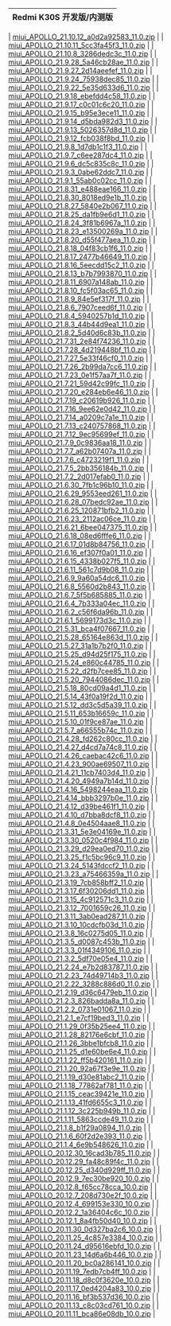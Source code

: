 | Redmi K30S  开发版/内测版    |
| ---- |

| [miui_APOLLO_21.10.12_a0d2a92583_11.0.zip](https://hugeota.d.miui.com/21.10.12/miui_APOLLO_21.10.12_a0d2a92583_11.0.zip)    |
| [miui_APOLLO_21.10.11_5cc3fa45f3_11.0.zip](https://hugeota.d.miui.com/21.10.11/miui_APOLLO_21.10.11_5cc3fa45f3_11.0.zip)    |
| [miui_APOLLO_21.10.8_3286dedc3c_11.0.zip](https://hugeota.d.miui.com/21.10.8/miui_APOLLO_21.10.8_3286dedc3c_11.0.zip)    |
| [miui_APOLLO_21.9.28_5a46cb28ae_11.0.zip](https://hugeota.d.miui.com/21.9.28/miui_APOLLO_21.9.28_5a46cb28ae_11.0.zip)    |
| [miui_APOLLO_21.9.27_2d14aeefef_11.0.zip](https://hugeota.d.miui.com/21.9.27/miui_APOLLO_21.9.27_2d14aeefef_11.0.zip)    |
| [miui_APOLLO_21.9.24_75938dec85_11.0.zip](https://hugeota.d.miui.com/21.9.24/miui_APOLLO_21.9.24_75938dec85_11.0.zip)    |
| [miui_APOLLO_21.9.22_5e35d633d6_11.0.zip](https://hugeota.d.miui.com/21.9.22/miui_APOLLO_21.9.22_5e35d633d6_11.0.zip)    |
| [miui_APOLLO_21.9.18_ebefdd4c58_11.0.zip](https://hugeota.d.miui.com/21.9.18/miui_APOLLO_21.9.18_ebefdd4c58_11.0.zip)    |
| [miui_APOLLO_21.9.17_c0c01c6c20_11.0.zip](https://hugeota.d.miui.com/21.9.17/miui_APOLLO_21.9.17_c0c01c6c20_11.0.zip)    |
| [miui_APOLLO_21.9.15_b95e3ece11_11.0.zip](https://hugeota.d.miui.com/21.9.15/miui_APOLLO_21.9.15_b95e3ece11_11.0.zip)    |
| [miui_APOLLO_21.9.14_d5bda982d3_11.0.zip](https://hugeota.d.miui.com/21.9.14/miui_APOLLO_21.9.14_d5bda982d3_11.0.zip)    |
| [miui_APOLLO_21.9.13_5026357d8d_11.0.zip](https://hugeota.d.miui.com/21.9.13/miui_APOLLO_21.9.13_5026357d8d_11.0.zip)    |
| [miui_APOLLO_21.9.12_fcb038f8bd_11.0.zip](https://hugeota.d.miui.com/21.9.12/miui_APOLLO_21.9.12_fcb038f8bd_11.0.zip)    |
| [miui_APOLLO_21.9.8_1d7db1c1f3_11.0.zip](https://hugeota.d.miui.com/21.9.8/miui_APOLLO_21.9.8_1d7db1c1f3_11.0.zip)    |
| [miui_APOLLO_21.9.7_c6ee287dc4_11.0.zip](https://hugeota.d.miui.com/21.9.7/miui_APOLLO_21.9.7_c6ee287dc4_11.0.zip)    |
| [miui_APOLLO_21.9.6_dc5c835c8c_11.0.zip](https://hugeota.d.miui.com/21.9.6/miui_APOLLO_21.9.6_dc5c835c8c_11.0.zip)    |
| [miui_APOLLO_21.9.3_0abe62ddc7_11.0.zip](https://hugeota.d.miui.com/21.9.3/miui_APOLLO_21.9.3_0abe62ddc7_11.0.zip)    |
| [miui_APOLLO_21.9.1_55ab0c02cc_11.0.zip](https://hugeota.d.miui.com/21.9.1/miui_APOLLO_21.9.1_55ab0c02cc_11.0.zip)    |
| [miui_APOLLO_21.8.31_e488eae166_11.0.zip](https://hugeota.d.miui.com/21.8.31/miui_APOLLO_21.8.31_e488eae166_11.0.zip)    |
| [miui_APOLLO_21.8.30_8018ed9e1b_11.0.zip](https://hugeota.d.miui.com/21.8.30/miui_APOLLO_21.8.30_8018ed9e1b_11.0.zip)    |
| [miui_APOLLO_21.8.27_5840e2b067_11.0.zip](https://hugeota.d.miui.com/21.8.27/miui_APOLLO_21.8.27_5840e2b067_11.0.zip)    |
| [miui_APOLLO_21.8.25_da1fb9e6d1_11.0.zip](https://hugeota.d.miui.com/21.8.25/miui_APOLLO_21.8.25_da1fb9e6d1_11.0.zip)    |
| [miui_APOLLO_21.8.24_3f81b6967a_11.0.zip](https://hugeota.d.miui.com/21.8.24/miui_APOLLO_21.8.24_3f81b6967a_11.0.zip)    |
| [miui_APOLLO_21.8.23_e13500269a_11.0.zip](https://hugeota.d.miui.com/21.8.23/miui_APOLLO_21.8.23_e13500269a_11.0.zip)    |
| [miui_APOLLO_21.8.20_d55f477aea_11.0.zip](https://hugeota.d.miui.com/21.8.20/miui_APOLLO_21.8.20_d55f477aea_11.0.zip)    |
| [miui_APOLLO_21.8.18_04f83cb1f6_11.0.zip](https://hugeota.d.miui.com/21.8.18/miui_APOLLO_21.8.18_04f83cb1f6_11.0.zip)    |
| [miui_APOLLO_21.8.17_2477b46649_11.0.zip](https://hugeota.d.miui.com/21.8.17/miui_APOLLO_21.8.17_2477b46649_11.0.zip)    |
| [miui_APOLLO_21.8.16_5eecdd15c2_11.0.zip](https://hugeota.d.miui.com/21.8.16/miui_APOLLO_21.8.16_5eecdd15c2_11.0.zip)    |
| [miui_APOLLO_21.8.13_b7b7993870_11.0.zip](https://hugeota.d.miui.com/21.8.13/miui_APOLLO_21.8.13_b7b7993870_11.0.zip)    |
| [miui_APOLLO_21.8.11_6907a148ab_11.0.zip](https://hugeota.d.miui.com/21.8.11/miui_APOLLO_21.8.11_6907a148ab_11.0.zip)    |
| [miui_APOLLO_21.8.10_fc5f03ac65_11.0.zip](https://hugeota.d.miui.com/21.8.10/miui_APOLLO_21.8.10_fc5f03ac65_11.0.zip)    |
| [miui_APOLLO_21.8.9_84e5ef317f_11.0.zip](https://hugeota.d.miui.com/21.8.9/miui_APOLLO_21.8.9_84e5ef317f_11.0.zip)    |
| [miui_APOLLO_21.8.6_7907ceed6f_11.0.zip](https://hugeota.d.miui.com/21.8.6/miui_APOLLO_21.8.6_7907ceed6f_11.0.zip)    |
| [miui_APOLLO_21.8.4_5940257b1d_11.0.zip](https://hugeota.d.miui.com/21.8.4/miui_APOLLO_21.8.4_5940257b1d_11.0.zip)    |
| [miui_APOLLO_21.8.3_44b44d9ea1_11.0.zip](https://hugeota.d.miui.com/21.8.3/miui_APOLLO_21.8.3_44b44d9ea1_11.0.zip)    |
| [miui_APOLLO_21.8.2_5d40d6c83b_11.0.zip](https://hugeota.d.miui.com/21.8.2/miui_APOLLO_21.8.2_5d40d6c83b_11.0.zip)    |
| [miui_APOLLO_21.7.31_2e84f74236_11.0.zip](https://hugeota.d.miui.com/21.7.31/miui_APOLLO_21.7.31_2e84f74236_11.0.zip)    |
| [miui_APOLLO_21.7.28_4d219448bf_11.0.zip](https://hugeota.d.miui.com/21.7.28/miui_APOLLO_21.7.28_4d219448bf_11.0.zip)    |
| [miui_APOLLO_21.7.27_5e33f46cf0_11.0.zip](https://hugeota.d.miui.com/21.7.27/miui_APOLLO_21.7.27_5e33f46cf0_11.0.zip)    |
| [miui_APOLLO_21.7.26_2b99da7cc6_11.0.zip](https://hugeota.d.miui.com/21.7.26/miui_APOLLO_21.7.26_2b99da7cc6_11.0.zip)    |
| [miui_APOLLO_21.7.23_0e1f57aa7f_11.0.zip](https://hugeota.d.miui.com/21.7.23/miui_APOLLO_21.7.23_0e1f57aa7f_11.0.zip)    |
| [miui_APOLLO_21.7.21_59d42c99fc_11.0.zip](https://hugeota.d.miui.com/21.7.21/miui_APOLLO_21.7.21_59d42c99fc_11.0.zip)    |
| [miui_APOLLO_21.7.20_e284eb6e46_11.0.zip](https://hugeota.d.miui.com/21.7.20/miui_APOLLO_21.7.20_e284eb6e46_11.0.zip)    |
| [miui_APOLLO_21.7.19_c20619b926_11.0.zip](https://hugeota.d.miui.com/21.7.19/miui_APOLLO_21.7.19_c20619b926_11.0.zip)    |
| [miui_APOLLO_21.7.16_9ee62e0d42_11.0.zip](https://hugeota.d.miui.com/21.7.16/miui_APOLLO_21.7.16_9ee62e0d42_11.0.zip)    |
| [miui_APOLLO_21.7.14_a0209c7a1e_11.0.zip](https://hugeota.d.miui.com/21.7.14/miui_APOLLO_21.7.14_a0209c7a1e_11.0.zip)    |
| [miui_APOLLO_21.7.13_c240757868_11.0.zip](https://hugeota.d.miui.com/21.7.13/miui_APOLLO_21.7.13_c240757868_11.0.zip)    |
| [miui_APOLLO_21.7.12_9ec95699ef_11.0.zip](https://hugeota.d.miui.com/21.7.12/miui_APOLLO_21.7.12_9ec95699ef_11.0.zip)    |
| [miui_APOLLO_21.7.9_0c9836aa18_11.0.zip](https://hugeota.d.miui.com/21.7.9/miui_APOLLO_21.7.9_0c9836aa18_11.0.zip)    |
| [miui_APOLLO_21.7.7_a62b07407a_11.0.zip](https://hugeota.d.miui.com/21.7.7/miui_APOLLO_21.7.7_a62b07407a_11.0.zip)    |
| [miui_APOLLO_21.7.6_c4723219f1_11.0.zip](https://hugeota.d.miui.com/21.7.6/miui_APOLLO_21.7.6_c4723219f1_11.0.zip)    |
| [miui_APOLLO_21.7.5_2bb356184b_11.0.zip](https://hugeota.d.miui.com/21.7.5/miui_APOLLO_21.7.5_2bb356184b_11.0.zip)    |
| [miui_APOLLO_21.7.2_2d017efab0_11.0.zip](https://hugeota.d.miui.com/21.7.2/miui_APOLLO_21.7.2_2d017efab0_11.0.zip)    |
| [miui_APOLLO_21.6.30_7fb1c96b10_11.0.zip](https://hugeota.d.miui.com/21.6.30/miui_APOLLO_21.6.30_7fb1c96b10_11.0.zip)    |
| [miui_APOLLO_21.6.29_9553eed261_11.0.zip](https://hugeota.d.miui.com/21.6.29/miui_APOLLO_21.6.29_9553eed261_11.0.zip)    |
| [miui_APOLLO_21.6.28_07bedc92ae_11.0.zip](https://hugeota.d.miui.com/21.6.28/miui_APOLLO_21.6.28_07bedc92ae_11.0.zip)    |
| [miui_APOLLO_21.6.25_120871bfb2_11.0.zip](https://hugeota.d.miui.com/21.6.25/miui_APOLLO_21.6.25_120871bfb2_11.0.zip)    |
| [miui_APOLLO_21.6.23_2112ac06ce_11.0.zip](https://hugeota.d.miui.com/21.6.23/miui_APOLLO_21.6.23_2112ac06ce_11.0.zip)    |
| [miui_APOLLO_21.6.21_6bee047375_11.0.zip](https://hugeota.d.miui.com/21.6.21/miui_APOLLO_21.6.21_6bee047375_11.0.zip)    |
| [miui_APOLLO_21.6.18_08ed6fffe6_11.0.zip](https://hugeota.d.miui.com/21.6.18/miui_APOLLO_21.6.18_08ed6fffe6_11.0.zip)    |
| [miui_APOLLO_21.6.17_01d8b84756_11.0.zip](https://hugeota.d.miui.com/21.6.17/miui_APOLLO_21.6.17_01d8b84756_11.0.zip)    |
| [miui_APOLLO_21.6.16_ef307f0a01_11.0.zip](https://hugeota.d.miui.com/21.6.16/miui_APOLLO_21.6.16_ef307f0a01_11.0.zip)    |
| [miui_APOLLO_21.6.15_4338b027f5_11.0.zip](https://hugeota.d.miui.com/21.6.15/miui_APOLLO_21.6.15_4338b027f5_11.0.zip)    |
| [miui_APOLLO_21.6.11_561c7d9b08_11.0.zip](https://hugeota.d.miui.com/21.6.11/miui_APOLLO_21.6.11_561c7d9b08_11.0.zip)    |
| [miui_APOLLO_21.6.9_9a60a54dc6_11.0.zip](https://hugeota.d.miui.com/21.6.9/miui_APOLLO_21.6.9_9a60a54dc6_11.0.zip)    |
| [miui_APOLLO_21.6.8_5560d2b843_11.0.zip](https://hugeota.d.miui.com/21.6.8/miui_APOLLO_21.6.8_5560d2b843_11.0.zip)    |
| [miui_APOLLO_21.6.7_5f5b685885_11.0.zip](https://hugeota.d.miui.com/21.6.7/miui_APOLLO_21.6.7_5f5b685885_11.0.zip)    |
| [miui_APOLLO_21.6.4_7b333a04ec_11.0.zip](https://hugeota.d.miui.com/21.6.4/miui_APOLLO_21.6.4_7b333a04ec_11.0.zip)    |
| [miui_APOLLO_21.6.2_c56f6da96b_11.0.zip](https://hugeota.d.miui.com/21.6.2/miui_APOLLO_21.6.2_c56f6da96b_11.0.zip)    |
| [miui_APOLLO_21.6.1_5699173d3c_11.0.zip](https://hugeota.d.miui.com/21.6.1/miui_APOLLO_21.6.1_5699173d3c_11.0.zip)    |
| [miui_APOLLO_21.5.31_bca4f07667_11.0.zip](https://hugeota.d.miui.com/21.5.31/miui_APOLLO_21.5.31_bca4f07667_11.0.zip)    |
| [miui_APOLLO_21.5.28_65164e863d_11.0.zip](https://hugeota.d.miui.com/21.5.28/miui_APOLLO_21.5.28_65164e863d_11.0.zip)    |
| [miui_APOLLO_21.5.27_31a1b7b2f0_11.0.zip](https://hugeota.d.miui.com/21.5.27/miui_APOLLO_21.5.27_31a1b7b2f0_11.0.zip)    |
| [miui_APOLLO_21.5.25_d94d25f175_11.0.zip](https://hugeota.d.miui.com/21.5.25/miui_APOLLO_21.5.25_d94d25f175_11.0.zip)    |
| [miui_APOLLO_21.5.24_e860c44785_11.0.zip](https://hugeota.d.miui.com/21.5.24/miui_APOLLO_21.5.24_e860c44785_11.0.zip)    |
| [miui_APOLLO_21.5.22_d2fb7cee85_11.0.zip](https://hugeota.d.miui.com/21.5.22/miui_APOLLO_21.5.22_d2fb7cee85_11.0.zip)    |
| [miui_APOLLO_21.5.20_7944086dec_11.0.zip](https://hugeota.d.miui.com/21.5.20/miui_APOLLO_21.5.20_7944086dec_11.0.zip)    |
| [miui_APOLLO_21.5.18_80cd09a4d1_11.0.zip](https://hugeota.d.miui.com/21.5.18/miui_APOLLO_21.5.18_80cd09a4d1_11.0.zip)    |
| [miui_APOLLO_21.5.14_43f0a19f2d_11.0.zip](https://hugeota.d.miui.com/21.5.14/miui_APOLLO_21.5.14_43f0a19f2d_11.0.zip)    |
| [miui_APOLLO_21.5.12_dd3c5d5a39_11.0.zip](https://hugeota.d.miui.com/21.5.12/miui_APOLLO_21.5.12_dd3c5d5a39_11.0.zip)    |
| [miui_APOLLO_21.5.11_653b16659c_11.0.zip](https://hugeota.d.miui.com/21.5.11/miui_APOLLO_21.5.11_653b16659c_11.0.zip)    |
| [miui_APOLLO_21.5.10_01f9ce87ae_11.0.zip](https://hugeota.d.miui.com/21.5.10/miui_APOLLO_21.5.10_01f9ce87ae_11.0.zip)    |
| [miui_APOLLO_21.5.7_a66555b74c_11.0.zip](https://hugeota.d.miui.com/21.5.7/miui_APOLLO_21.5.7_a66555b74c_11.0.zip)    |
| [miui_APOLLO_21.4.28_fd262c80cc_11.0.zip](https://hugeota.d.miui.com/21.4.28/miui_APOLLO_21.4.28_fd262c80cc_11.0.zip)    |
| [miui_APOLLO_21.4.27_d4cd7a74c8_11.0.zip](https://hugeota.d.miui.com/21.4.27/miui_APOLLO_21.4.27_d4cd7a74c8_11.0.zip)    |
| [miui_APOLLO_21.4.26_caebac42c6_11.0.zip](https://hugeota.d.miui.com/21.4.26/miui_APOLLO_21.4.26_caebac42c6_11.0.zip)    |
| [miui_APOLLO_21.4.23_900ae69507_11.0.zip](https://hugeota.d.miui.com/21.4.23/miui_APOLLO_21.4.23_900ae69507_11.0.zip)    |
| [miui_APOLLO_21.4.21_11cb7403d4_11.0.zip](https://hugeota.d.miui.com/21.4.21/miui_APOLLO_21.4.21_11cb7403d4_11.0.zip)    |
| [miui_APOLLO_21.4.20_4949a7b14d_11.0.zip](https://hugeota.d.miui.com/21.4.20/miui_APOLLO_21.4.20_4949a7b14d_11.0.zip)    |
| [miui_APOLLO_21.4.16_5498244eaa_11.0.zip](https://hugeota.d.miui.com/21.4.16/miui_APOLLO_21.4.16_5498244eaa_11.0.zip)    |
| [miui_APOLLO_21.4.14_bbb3297b0e_11.0.zip](https://hugeota.d.miui.com/21.4.14/miui_APOLLO_21.4.14_bbb3297b0e_11.0.zip)    |
| [miui_APOLLO_21.4.12_d39be461f1_11.0.zip](https://hugeota.d.miui.com/21.4.12/miui_APOLLO_21.4.12_d39be461f1_11.0.zip)    |
| [miui_APOLLO_21.4.10_d7bba8dcf8_11.0.zip](https://hugeota.d.miui.com/21.4.10/miui_APOLLO_21.4.10_d7bba8dcf8_11.0.zip)    |
| [miui_APOLLO_21.4.8_0e4504aae8_11.0.zip](https://hugeota.d.miui.com/21.4.8/miui_APOLLO_21.4.8_0e4504aae8_11.0.zip)    |
| [miui_APOLLO_21.3.31_5e3e04169e_11.0.zip](https://hugeota.d.miui.com/21.3.31/miui_APOLLO_21.3.31_5e3e04169e_11.0.zip)    |
| [miui_APOLLO_21.3.30_0520c4f984_11.0.zip](https://hugeota.d.miui.com/21.3.30/miui_APOLLO_21.3.30_0520c4f984_11.0.zip)    |
| [miui_APOLLO_21.3.29_d29ea0ed70_11.0.zip](https://hugeota.d.miui.com/21.3.29/miui_APOLLO_21.3.29_d29ea0ed70_11.0.zip)    |
| [miui_APOLLO_21.3.25_f1c5bc96c9_11.0.zip](https://hugeota.d.miui.com/21.3.25/miui_APOLLO_21.3.25_f1c5bc96c9_11.0.zip)    |
| [miui_APOLLO_21.3.24_5143fdccf2_11.0.zip](https://hugeota.d.miui.com/21.3.24/miui_APOLLO_21.3.24_5143fdccf2_11.0.zip)    |
| [miui_APOLLO_21.3.23_a75466359a_11.0.zip](https://hugeota.d.miui.com/21.3.23/miui_APOLLO_21.3.23_a75466359a_11.0.zip)    |
| [miui_APOLLO_21.3.19_7cb858bff2_11.0.zip](https://hugeota.d.miui.com/21.3.19/miui_APOLLO_21.3.19_7cb858bff2_11.0.zip)    |
| [miui_APOLLO_21.3.17_6f30206dd1_11.0.zip](https://hugeota.d.miui.com/21.3.17/miui_APOLLO_21.3.17_6f30206dd1_11.0.zip)    |
| [miui_APOLLO_21.3.15_4c912571c3_11.0.zip](https://hugeota.d.miui.com/21.3.15/miui_APOLLO_21.3.15_4c912571c3_11.0.zip)    |
| [miui_APOLLO_21.3.12_7001659c26_11.0.zip](https://hugeota.d.miui.com/21.3.12/miui_APOLLO_21.3.12_7001659c26_11.0.zip)    |
| [miui_APOLLO_21.3.11_3ab0ead287_11.0.zip](https://hugeota.d.miui.com/21.3.11/miui_APOLLO_21.3.11_3ab0ead287_11.0.zip)    |
| [miui_APOLLO_21.3.10_10cdcfb03d_11.0.zip](https://hugeota.d.miui.com/21.3.10/miui_APOLLO_21.3.10_10cdcfb03d_11.0.zip)    |
| [miui_APOLLO_21.3.8_16c0275d05_11.0.zip](https://hugeota.d.miui.com/21.3.8/miui_APOLLO_21.3.8_16c0275d05_11.0.zip)    |
| [miui_APOLLO_21.3.5_d0087c453b_11.0.zip](https://hugeota.d.miui.com/21.3.5/miui_APOLLO_21.3.5_d0087c453b_11.0.zip)    |
| [miui_APOLLO_21.3.3_01f4349106_11.0.zip](https://hugeota.d.miui.com/21.3.3/miui_APOLLO_21.3.3_01f4349106_11.0.zip)    |
| [miui_APOLLO_21.3.2_5df70e05e4_11.0.zip](https://hugeota.d.miui.com/21.3.2/miui_APOLLO_21.3.2_5df70e05e4_11.0.zip)    |
| [miui_APOLLO_21.2.24_e7b2d83787_11.0.zip](https://hugeota.d.miui.com/21.2.24/miui_APOLLO_21.2.24_e7b2d83787_11.0.zip)    |
| [miui_APOLLO_21.2.23_74d49714b3_11.0.zip](https://hugeota.d.miui.com/21.2.23/miui_APOLLO_21.2.23_74d49714b3_11.0.zip)    |
| [miui_APOLLO_21.2.22_3288c886d0_11.0.zip](https://hugeota.d.miui.com/21.2.22/miui_APOLLO_21.2.22_3288c886d0_11.0.zip)    |
| [miui_APOLLO_21.2.19_d36c6479eb_11.0.zip](https://hugeota.d.miui.com/21.2.19/miui_APOLLO_21.2.19_d36c6479eb_11.0.zip)    |
| [miui_APOLLO_21.2.3_826badda8a_11.0.zip](https://hugeota.d.miui.com/21.2.3/miui_APOLLO_21.2.3_826badda8a_11.0.zip)    |
| [miui_APOLLO_21.2.2_0731e01067_11.0.zip](https://hugeota.d.miui.com/21.2.2/miui_APOLLO_21.2.2_0731e01067_11.0.zip)    |
| [miui_APOLLO_21.2.1_e7cf19bed3_11.0.zip](https://hugeota.d.miui.com/21.2.1/miui_APOLLO_21.2.1_e7cf19bed3_11.0.zip)    |
| [miui_APOLLO_21.1.29_0f35b25ee4_11.0.zip](https://hugeota.d.miui.com/21.1.29/miui_APOLLO_21.1.29_0f35b25ee4_11.0.zip)    |
| [miui_APOLLO_21.1.28_82176e6cbf_11.0.zip](https://hugeota.d.miui.com/21.1.28/miui_APOLLO_21.1.28_82176e6cbf_11.0.zip)    |
| [miui_APOLLO_21.1.26_3bbe1bfcb8_11.0.zip](https://hugeota.d.miui.com/21.1.26/miui_APOLLO_21.1.26_3bbe1bfcb8_11.0.zip)    |
| [miui_APOLLO_21.1.25_d1e60be6e4_11.0.zip](https://hugeota.d.miui.com/21.1.25/miui_APOLLO_21.1.25_d1e60be6e4_11.0.zip)    |
| [miui_APOLLO_21.1.22_ff5b420161_11.0.zip](https://hugeota.d.miui.com/21.1.22/miui_APOLLO_21.1.22_ff5b420161_11.0.zip)    |
| [miui_APOLLO_21.1.20_92a67f3e9e_11.0.zip](https://hugeota.d.miui.com/21.1.20/miui_APOLLO_21.1.20_92a67f3e9e_11.0.zip)    |
| [miui_APOLLO_21.1.19_d30e81abc2_11.0.zip](https://hugeota.d.miui.com/21.1.19/miui_APOLLO_21.1.19_d30e81abc2_11.0.zip)    |
| [miui_APOLLO_21.1.18_77862af781_11.0.zip](https://hugeota.d.miui.com/21.1.18/miui_APOLLO_21.1.18_77862af781_11.0.zip)    |
| [miui_APOLLO_21.1.15_ceac39421e_11.0.zip](https://hugeota.d.miui.com/21.1.15/miui_APOLLO_21.1.15_ceac39421e_11.0.zip)    |
| [miui_APOLLO_21.1.13_41fd6655c3_11.0.zip](https://hugeota.d.miui.com/21.1.13/miui_APOLLO_21.1.13_41fd6655c3_11.0.zip)    |
| [miui_APOLLO_21.1.12_3c225b949b_11.0.zip](https://hugeota.d.miui.com/21.1.12/miui_APOLLO_21.1.12_3c225b949b_11.0.zip)    |
| [miui_APOLLO_21.1.11_5863ccde49_11.0.zip](https://hugeota.d.miui.com/21.1.11/miui_APOLLO_21.1.11_5863ccde49_11.0.zip)    |
| [miui_APOLLO_21.1.8_b1f29a0894_11.0.zip](https://hugeota.d.miui.com/21.1.8/miui_APOLLO_21.1.8_b1f29a0894_11.0.zip)    |
| [miui_APOLLO_21.1.6_60f2d2e393_11.0.zip](https://hugeota.d.miui.com/21.1.6/miui_APOLLO_21.1.6_60f2d2e393_11.0.zip)    |
| [miui_APOLLO_21.1.4_6e9b548626_11.0.zip](https://hugeota.d.miui.com/21.1.4/miui_APOLLO_21.1.4_6e9b548626_11.0.zip)    |
| [miui_APOLLO_20.12.30_16cad3b785_11.0.zip](https://hugeota.d.miui.com/20.12.30/miui_APOLLO_20.12.30_16cad3b785_11.0.zip)    |
| [miui_APOLLO_20.12.29_fa48c89f4c_11.0.zip](https://hugeota.d.miui.com/20.12.29/miui_APOLLO_20.12.29_fa48c89f4c_11.0.zip)    |
| [miui_APOLLO_20.12.25_d340d929ff_11.0.zip](https://hugeota.d.miui.com/20.12.25/miui_APOLLO_20.12.25_d340d929ff_11.0.zip)    |
| [miui_APOLLO_20.12.9_7ec30be920_10.0.zip](https://hugeota.d.miui.com/20.12.9/miui_APOLLO_20.12.9_7ec30be920_10.0.zip)    |
| [miui_APOLLO_20.12.8_f65cc78cca_10.0.zip](https://hugeota.d.miui.com/20.12.8/miui_APOLLO_20.12.8_f65cc78cca_10.0.zip)    |
| [miui_APOLLO_20.12.7_208d730e2f_10.0.zip](https://hugeota.d.miui.com/20.12.7/miui_APOLLO_20.12.7_208d730e2f_10.0.zip)    |
| [miui_APOLLO_20.12.4_699153e330_10.0.zip](https://hugeota.d.miui.com/20.12.4/miui_APOLLO_20.12.4_699153e330_10.0.zip)    |
| [miui_APOLLO_20.12.2_1a36404c6c_10.0.zip](https://hugeota.d.miui.com/20.12.2/miui_APOLLO_20.12.2_1a36404c6c_10.0.zip)    |
| [miui_APOLLO_20.12.1_8a4fb50d40_10.0.zip](https://hugeota.d.miui.com/20.12.1/miui_APOLLO_20.12.1_8a4fb50d40_10.0.zip)    |
| [miui_APOLLO_20.11.30_0d327ba2c6_10.0.zip](https://hugeota.d.miui.com/20.11.30/miui_APOLLO_20.11.30_0d327ba2c6_10.0.zip)    |
| [miui_APOLLO_20.11.25_4c857e3384_10.0.zip](https://hugeota.d.miui.com/20.11.25/miui_APOLLO_20.11.25_4c857e3384_10.0.zip)    |
| [miui_APOLLO_20.11.24_d95616ebfd_10.0.zip](https://hugeota.d.miui.com/20.11.24/miui_APOLLO_20.11.24_d95616ebfd_10.0.zip)    |
| [miui_APOLLO_20.11.23_14d6a6b446_10.0.zip](https://hugeota.d.miui.com/20.11.23/miui_APOLLO_20.11.23_14d6a6b446_10.0.zip)    |
| [miui_APOLLO_20.11.20_bc0a286141_10.0.zip](https://hugeota.d.miui.com/20.11.20/miui_APOLLO_20.11.20_bc0a286141_10.0.zip)    |
| [miui_APOLLO_20.11.19_7edb7cb4ff_10.0.zip](https://hugeota.d.miui.com/20.11.19/miui_APOLLO_20.11.19_7edb7cb4ff_10.0.zip)    |
| [miui_APOLLO_20.11.18_d8c0f3620e_10.0.zip](https://hugeota.d.miui.com/20.11.18/miui_APOLLO_20.11.18_d8c0f3620e_10.0.zip)    |
| [miui_APOLLO_20.11.17_0ed4204a83_10.0.zip](https://hugeota.d.miui.com/20.11.17/miui_APOLLO_20.11.17_0ed4204a83_10.0.zip)    |
| [miui_APOLLO_20.11.16_bf3b537d36_10.0.zip](https://hugeota.d.miui.com/20.11.16/miui_APOLLO_20.11.16_bf3b537d36_10.0.zip)    |
| [miui_APOLLO_20.11.13_c8c03cd761_10.0.zip](https://hugeota.d.miui.com/20.11.13/miui_APOLLO_20.11.13_c8c03cd761_10.0.zip)    |
| [miui_APOLLO_20.11.11_bca86e08db_10.0.zip](https://hugeota.d.miui.com/20.11.11/miui_APOLLO_20.11.11_bca86e08db_10.0.zip)    |
